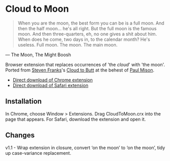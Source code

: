 # Cloud to Moon

> When you are the moon, the best form you can be is a full moon. And then the half moon... he's all right. But the full moon is the famous moon. And then three-quarters, eh, no one gives a shit about him. When does he come, two days in, to the calendar month? He's useless. Full moon. The moon. The main moon. 

— The Moon, The Might Boosh

Browser extension that replaces occurrences of 'the *cloud*' with 'the moon'. Ported from [Steven Franks](http://stevenf.com)'s [Cloud to Butt](https://github.com/panicsteve/cloud-to-butt/) at the behest of [Paul Mison](https://twitter.com/blech/status/311644070273490945).

* [Direct download of Chrome extension](https://github.com/benward/cloud-to-moon/blob/master/CloudToMoon.crx?raw=true)
* [Direct download of Safari extension](https://github.com/benward/cloud-to-moon/blob/master/CloudToMoon.safariextz?raw=true)

## Installation

In Chrome, choose Window > Extensions.  Drag CloudToMoon.crx into the page that appears.
For Safari, download the extension and open it.

## Changes

v1.1 - Wrap extension in closure, convert ‘on the moon’ to ‘on the moon’, tidy up case-variance replacement.
